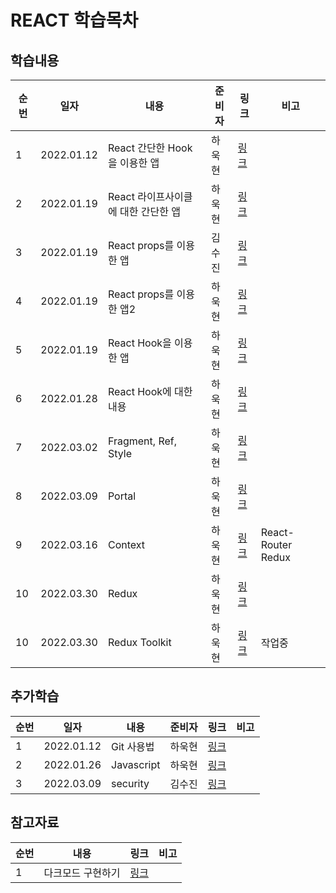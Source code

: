# REACT 학습목차

## 학습내용

| 순번 | 일자       | 내용                                | 준비자 | 링크                             | 비고               |
| ---- | ---------- | ----------------------------------- | ------ | -------------------------------- | ------------------ |
| 1    | 2022.01.12 | React 간단한 Hook을 이용한 앱       | 하욱현 | [링크](./hook-example/)          |                    |
| 2    | 2022.01.19 | React 라이프사이클에 대한 간단한 앱 | 하욱현 | [링크](./life-cycle-example)     |                    |
| 3    | 2022.01.19 | React props를 이용한 앱             | 김수진 | [링크](./props-example)          |                    |
| 4    | 2022.01.19 | React props를 이용한 앱2            | 하욱현 | [링크](./props-example2)         |                    |
| 5    | 2022.01.19 | React Hook을 이용한 앱              | 하욱현 | [링크](./hook-example2)          |                    |
| 6    | 2022.01.28 | React Hook에 대한 내용              | 하욱현 | [링크](./document/Hook.md)       |                    |
| 7    | 2022.03.02 | Fragment, Ref, Style                | 하욱현 | [링크](./frag_portal_ref)        |                    |
| 8    | 2022.03.09 | Portal                              | 하욱현 | [링크](./portal)                 |                    |
| 9    | 2022.03.16 | Context                             | 하욱현 | [링크](./context-example)        | React-Router Redux |
| 10   | 2022.03.30 | Redux                               | 하욱현 | [링크](./redux-tutorial)         |                    |
| 10   | 2022.03.30 | Redux Toolkit                       | 하욱현 | [링크](./redux-toolkit-tutorial) | 작업중             |

## 추가학습

| 순번 | 일자       | 내용       | 준비자 | 링크                          | 비고 |
| ---- | ---------- | ---------- | ------ | ----------------------------- | ---- |
| 1    | 2022.01.12 | Git 사용법 | 하욱현 | [링크](./추가학습/Git.md)     |      |
| 2    | 2022.01.26 | Javascript | 하욱현 | [링크](./추가학습/javascript) |      |
| 3    | 2022.03.09 | security   | 김수진 | [링크](./추가학습/security)   |      |

## 참고자료

| 순번 | 내용              | 링크                                                                                                       | 비고 |
| ---- | ----------------- | ---------------------------------------------------------------------------------------------------------- | ---- |
| 1    | 다크모드 구현하기 | [링크](https://velog.io/@yijaee/%EB%8B%A4%ED%81%AC%EB%AA%A8%EB%93%9C-%EA%B5%AC%ED%98%84%ED%95%98%EA%B8%B0) |      |
